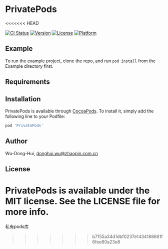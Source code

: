 # PrivatePods
<<<<<<< HEAD

[![CI Status](http://img.shields.io/travis/Wu-Dong-Hui/PrivatePods.svg?style=flat)](https://travis-ci.org/Wu-Dong-Hui/PrivatePods)
[![Version](https://img.shields.io/cocoapods/v/PrivatePods.svg?style=flat)](http://cocoapods.org/pods/PrivatePods)
[![License](https://img.shields.io/cocoapods/l/PrivatePods.svg?style=flat)](http://cocoapods.org/pods/PrivatePods)
[![Platform](https://img.shields.io/cocoapods/p/PrivatePods.svg?style=flat)](http://cocoapods.org/pods/PrivatePods)

## Example

To run the example project, clone the repo, and run `pod install` from the Example directory first.

## Requirements

## Installation

PrivatePods is available through [CocoaPods](http://cocoapods.org). To install
it, simply add the following line to your Podfile:

```ruby
pod 'PrivatePods'
```

## Author

Wu-Dong-Hui, donghui.wu@zhaopin.com.cn

## License

PrivatePods is available under the MIT license. See the LICENSE file for more info.
=======
私有pods库
>>>>>>> b7155a34d1dbf0237e1434188661f6fee80a23e8
